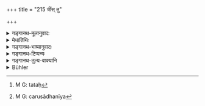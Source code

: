 +++
title = "215 त्रींस् तु"

+++

<details><summary>गङ्गानथ-मूलानुवादः</summary>

Having made these balls out of the remnant of the said sacrificial material, he should, with collected mind and facing the South, offer them in the manner of the water-libations.—(215)
</details>

<details><summary>मेधातिथिः</summary>

यत् तद्धोमार्थं पात्रे गृहीतम् अन्नं तस्माद् **धुतशिष्टात्** **त्रीन्** **पिण्डान् कृत्वा** दक्षिणस्यां दिशि मुखं कृत्वा **निर्वपेत्** । दर्भेषु पितॄन् उद्दिश्य प्रक्षिपेत् । संहतं द्रव्यं पिण्डशब्देनोच्यते । तेन विशदम् अन्नं न दातव्यम् । **औदकेन** । औदको विधिर् यः समनन्तरम् एवोक्तः "अपसव्येन" इत्यादि (म्ध् ३.२०४) ।

- अत्रेदं संदिह्यते । किं यत् तदन्नं ब्राह्मणभोजनार्थं साधितं ततो ऽप्य् उद्धृत्य हविःसंस्कारः कर्तव्यः, उत[^३७९] पृथक् चरुः साधनीय[^३८०] इति । किंपरिमाणं च तद् धविर् इति । न ह्य् अत्र "चतुरो मुष्टीन्" इत्यादिपरिमाणसंभवः । 


[^३८०]:
     M G: carusādhanīya


[^३७९]:
     M G: tataḥ

- विचारितम् एतत् । विशेषाश्रवणात् कामचारः । परिमाणं यावता अर्थसिद्धिर् भवति । औदकविध्यतिदेशाच् च स्वहस्तेनापसव्येन पिण्डनिर्वपणम्, न राजतैः पात्रैः । **समाहित**ग्रहणं वृत्तपूरणार्थम् ॥ ३.२०५ ॥
</details>

<details><summary>गङ्गानथ-भाष्यानुवादः</summary>

From out of the material that had been held in the vessel, and out of which the fire-oblations have been offered,—‘*having made three bails*,’ turning bis face towards the South, he should ‘*offer them*’—*i.e*., throw them on the *kuśa-grass*, with reference to the Pitṛs.

The term ‘*piṇḍa*,’ ‘ball,’ stands for something *solid*; hence, one should not, in this connection, offer disintegrated articles of food.

‘*In the manner of the water-libations*’—*i.e*., the manner of offering water-libations, which has been just pointed out (in the preceding verse).

In this connection, the following question arises:—“Should the purificatory rites necessary for the sacrificial material be performed over the substance taken out of the food that has been cooked for feeding the Brāhmaṇas?—or, should separate rice be cooked?—and also what should be the quantity of that sacrificial material? The rule laying down ‘four handfulls’ cannot apply to this case.”

This question has been already discussed; in the absence of any specific rules on the subject, one is free to do what one likes; and the quantity should be just what may be necessary for the purpose in view.

Inasmuch as ‘the manner of the water-libations’ is laid down as applicable to the offering of balls, it follows that this latter offering is to be done with ‘hands in the *apasavya* position,’ and not with silver implements.

‘*With collected mind*’—this has been added for the purpose of filling up the metre.—(215)
</details>

<details><summary>गङ्गानथ-टिप्पन्यः</summary>

This verse is quoted in *Madanapārijāta* (p. 601), without any comment;—and in *Hemādri* (Śrāddha, p. 1427), which adds the following notes:—‘*Tasmāt haviḥśeṣāt*’, out of the remnant of the substance offered into the Fire,—‘*audakavidhi*’ stands for the method by which an offering of water is made with hands in the *Apasavya* form, as laid down in the preceding verse.
</details>

<details><summary>गङ्गानथ-तुल्य-वाक्यानि</summary>

*Viṣṇu* (73.17-19).—‘Near the food-remnant, upon kuśa-blades pointing
southwards, he shall deposit one ball for his father, with the mantra
*Pṛthivī darvirakṣitā*, etc.;—the second to the grand-father, with the
mantra *Antarikṣam darvirakṣitā*, etc.; the third to the great-grand-father, with the mantra *Dyaurdarviraksiṭā*, *etc*.’

*Yājñavalkya* (1.241-242).—‘Taking up all the food and mixing it up with
sesamum, he shall offer the balls near the food-remnant, in the manner of the Pitṛyajña.’

*Laghu-Āśvalāyana* (13.74).—(See above.)
</details>

<details><summary>Bühler</summary>

215	But having made three cakes out of the remainder of that sacrificial food, he must, concentrating his mind and turning towards the south, place them on (Kusa grass) exactly in the same manner in which (he poured out the libations of) water.
</details>
